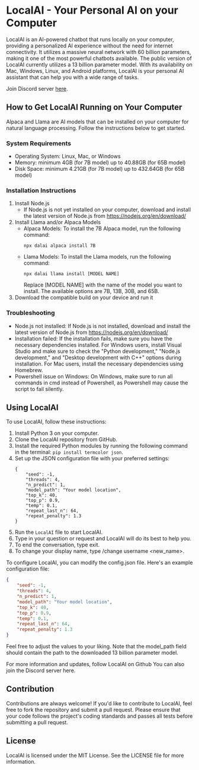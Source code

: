 # LocalAI - Your Personal AI on your Computer

LocalAI is an AI-powered chatbot that runs locally on your computer, providing a personalized AI experience without the need for internet connectivity. It utilizes a massive neural network with 60 billion parameters, making it one of the most powerful chatbots available. The public version of LocalAI currently utilizes a 13 billion parameter model. With its availability on Mac, Windows, Linux, and Android platforms, LocalAI is your personal AI assistant that can help you with a wide range of tasks.

Join Discord server [here](https://discord.gg/sHnj5YjchQ).

## How to Get LocalAI Running on Your Computer

Alpaca and Llama are AI models that can be installed on your computer for natural language processing. Follow the instructions below to get started.

### System Requirements

- Operating System: Linux, Mac, or Windows
- Memory: minimum 4GB (for 7B model) up to 40.88GB (for 65B model)
- Disk Space: minimum 4.21GB (for 7B model) up to 432.64GB (for 65B model)

### Installation Instructions

1. Install Node.js
    - If Node.js is not yet installed on your computer, download and install the latest version of Node.js from https://nodejs.org/en/download/
2. Install Llama and/or Alpaca Models
    - Alpaca Models: To install the 7B Alpaca model, run the following command:
      ```
      npx dalai alpaca install 7B
      ```
    - Llama Models: To install the Llama models, run the following command:
      ```
      npx dalai llama install [MODEL NAME]
      ```
      Replace [MODEL NAME] with the name of the model you want to install. The available options are 7B, 13B, 30B, and 65B.
3. Download the compatible build on your device and run it

### Troubleshooting

- Node.js not installed: If Node.js is not installed, download and install the latest version of Node.js from https://nodejs.org/en/download/
- Installation failed: If the installation fails, make sure you have the necessary dependencies installed. For Windows users, install Visual Studio and make sure to check the "Python development," "Node.js development," and "Desktop development with C++" options during installation. For Mac users, install the necessary dependencies using Homebrew.
- Powershell issue on Windows: On Windows, make sure to run all commands in cmd instead of Powershell, as Powershell may cause the script to fail silently.

## Using LocalAI

To use LocalAI, follow these instructions:

1. Install Python 3 on your computer.
2. Clone the LocalAI repository from GitHub.
3. Install the required Python modules by running the following command in the terminal: `pip install termcolor json`.
4. Set up the JSON configuration file with your preferred settings:
    ```
    {
        "seed": -1,
        "threads": 4,
        "n_predict": 1,
        "model_path": "Your model location",
        "top_k": 40,
        "top_p": 0.9,
        "temp": 0.1,
        "repeat_last_n": 64,
        "repeat_penalty": 1.3
    }
    ```
5. Run the `LocalAI` file to start LocalAI.
6. Type in your question or request and LocalAI will do its best to help you.
7. To end the conversation, type exit.
8. To change your display name, type /change username <new_name>.

To configure LocalAI, you can modify the config.json file. Here's an example configuration file:

```json
{
    "seed": -1,
    "threads": 4,
    "n_predict": 1,
    "model_path": "Your model location",
    "top_k": 40,
    "top_p": 0.9,
    "temp": 0.1,
    "repeat_last_n": 64,
    "repeat_penalty": 1.3
}
```

Feel free to adjust the values to your liking. Note that the model_path field should contain the path to the downloaded 13 billion parameter model.

For more information and updates, follow LocalAI on Github  You can also join the Discord server here.

## Contribution
Contributions are always welcome! If you'd like to contribute to LocalAI, feel free to fork the repository and submit a pull request. Please ensure that your code follows the project's coding standards and passes all tests before submitting a pull request.

## License
LocalAI is licensed under the MIT License. See the LICENSE file for more information.

